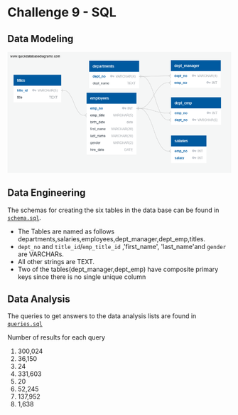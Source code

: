 # Challenge 9 - SQL

## Data Modeling
![Entity Relationship Diagram](employee_sql/ERD.png)

## Data Engineering
The schemas for creating the six tables in the data base can be found in [`schema.sql`](EmployeeSQL/schema.sql).

- The Tables are named as follows departments,salaries,employees,dept_manager,dept_emp,titles.
-  `dept_no` and `title_id`/`emp_title_id` ,'first_name', 'last_name'and `gender` are VARCHARs.
- All other strings are TEXT.
- Two of the tables(dept_manager,dept_emp) have composite primary keys since there is no single unique column

  

## Data Analysis
The queries to get answers to the data analysis lists are found in [`queries.sql`](EmployeeSQL/queries.sql)

Number of results for each query

1. 300,024
2. 36,150
3. 24
4. 331,603
5. 20
6. 52,245
7. 137,952
8. 1,638
